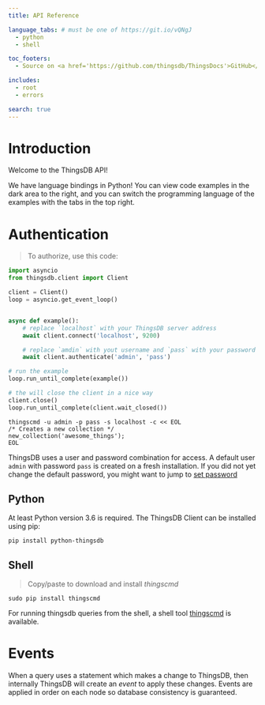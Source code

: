 ```yaml
---
title: API Reference

language_tabs: # must be one of https://git.io/vQNgJ
  - python
  - shell

toc_footers:
  - Source on <a href='https://github.com/thingsdb/ThingsDocs'>GitHub</a>

includes:
  - root
  - errors

search: true
---
```


# Introduction

Welcome to the ThingsDB API!

We have language bindings in Python! You can view code examples in the dark area to the right, and you can switch the programming language of the examples with the tabs in the top right.



# Authentication

> To authorize, use this code:

```python
import asyncio
from thingsdb.client import Client

client = Client()
loop = asyncio.get_event_loop()


async def example():
    # replace `localhost` with your ThingsDB server address
    await client.connect('localhost', 9200)

    # replace `amdin` with yout username and `pass` with your password
    await client.authenticate('admin', 'pass')

# run the example
loop.run_until_complete(example())

# the will close the client in a nice way
client.close()
loop.run_until_complete(client.wait_closed())
```

```shell
thingscmd -u admin -p pass -s localhost -c << EOL
/* Creates a new collection */
new_collection('awesome_things');
EOL
```

ThingsDB uses a user and password combination for access. A default user `admin` with password `pass` is created on a fresh installation.
If you did not yet change the default password, you might want to jump to [set password](#set-password)

## Python
At least Python version 3.6 is required. The ThingsDB Client can be installed using pip:
```
pip install python-thingsdb
```

## Shell
 > Copy/paste to download and install *thingscmd*
```
sudo pip install thingscmd
```

For running thingsdb queries from the shell, a shell tool [thingscmd](https://github.com/thingsdb/ThingsCMD) is available.


# Events
When a query uses a statement which makes a change to ThingsDB, then internally ThingsDB will create an *event* to apply these changes.
Events are applied in order on each node so database consistency is guaranteed.
